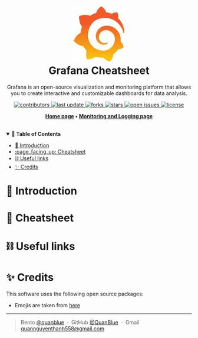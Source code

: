 <h1 align="center">
  <img src="./assets/Grafana-logo.png" alt="icon" height="150"></img>
  <br>
  <b>Grafana Cheatsheet</b>
</h1>

<p align="center">Grafana is an open-source visualization and monitoring platform that allows you to create interactive and customizable dashboards for data analysis.</p>

<!-- Badges -->
<p align="center">
  <a href="https://github.com/quanblue/tech-cheatsheets/graphs/contributors">
    <img src="https://img.shields.io/github/contributors/quanblue/tech-cheatsheets" alt="contributors" />
  </a>
  <a href="">
    <img src="https://img.shields.io/github/last-commit/quanblue/tech-cheatsheets" alt="last update" />
  </a>
  <a href="https://github.com/quanblue/tech-cheatsheets/network/members">
    <img src="https://img.shields.io/github/forks/quanblue/tech-cheatsheets" alt="forks" />
  </a>
  <a href="https://github.com/quanblue/tech-cheatsheets/stargazers">
    <img src="https://img.shields.io/github/stars/quanblue/tech-cheatsheets" alt="stars" />
  </a>
  <a href="https://github.com/quanblue/tech-cheatsheets/issues/">
    <img src="https://img.shields.io/github/issues/quanblue/tech-cheatsheets" alt="open issues" />
  </a>
  <a href="https://github.com/quanblue/tech-cheatsheets/blob/master/LICENSE">
    <img src="https://img.shields.io/github/license/quanblue/tech-cheatsheets.svg" alt="license" />
  </a>
</p>

<p align="center">
  <b>
      <a href="https://github.com/quanblue/tech-cheatsheets">Home page</a> •
      <a href="https://github.com/quanblue/tech-cheatsheets/tree/master/Monitoring%20and%20Logging">Monitoring and Logging page</a>
  </b>
</p>

<br/>

<details open>
<summary><b>📖 Table of Contents</b></summary>

- [:rainbow: Introduction](#rainbow-introduction)
- [:page\_facing\_up: Cheatsheet](#page_facing_up-cheatsheet)
- [:chains: Useful links](#chains-useful-links)
- [:sparkles: Credits](#sparkles-credits)
</details>

# :rainbow: Introduction


# :page_facing_up: Cheatsheet


# :chains: Useful links


# :sparkles: Credits

This software uses the following open source packages:

-  Emojis are taken from [here](https://github.com/arvida/emoji-cheat-sheet.com)

---

> Bento [@quanblue](https://bento.me/quanblue) &nbsp;&middot;&nbsp;
> GitHub [@QuanBlue](https://github.com/QuanBlue) &nbsp;&middot;&nbsp; Gmail quannguyenthanh558@gmail.com

